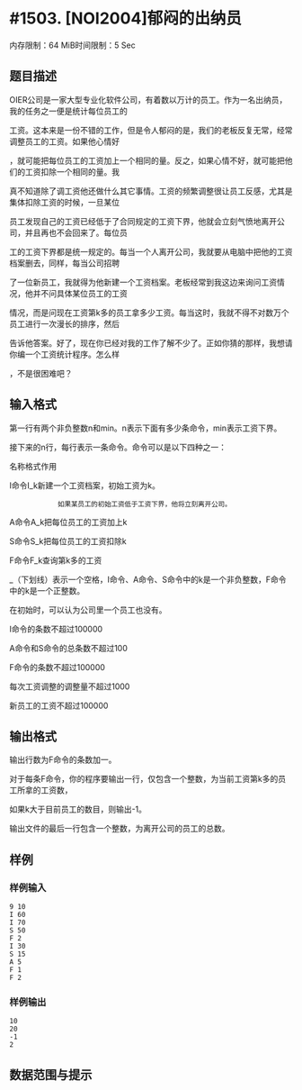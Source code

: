 # #1503. [NOI2004]郁闷的出纳员

内存限制：64 MiB时间限制：5 Sec

## 题目描述

OIER公司是一家大型专业化软件公司，有着数以万计的员工。作为一名出纳员，我的任务之一便是统计每位员工的

工资。这本来是一份不错的工作，但是令人郁闷的是，我们的老板反复无常，经常调整员工的工资。如果他心情好

，就可能把每位员工的工资加上一个相同的量。反之，如果心情不好，就可能把他们的工资扣除一个相同的量。我

真不知道除了调工资他还做什么其它事情。工资的频繁调整很让员工反感，尤其是集体扣除工资的时候，一旦某位

员工发现自己的工资已经低于了合同规定的工资下界，他就会立刻气愤地离开公司，并且再也不会回来了。每位员

工的工资下界都是统一规定的。每当一个人离开公司，我就要从电脑中把他的工资档案删去，同样，每当公司招聘

了一位新员工，我就得为他新建一个工资档案。老板经常到我这边来询问工资情况，他并不问具体某位员工的工资

情况，而是问现在工资第k多的员工拿多少工资。每当这时，我就不得不对数万个员工进行一次漫长的排序，然后

告诉他答案。好了，现在你已经对我的工作了解不少了。正如你猜的那样，我想请你编一个工资统计程序。怎么样

，不是很困难吧？

## 输入格式

第一行有两个非负整数n和min。n表示下面有多少条命令，min表示工资下界。

接下来的n行，每行表示一条命令。命令可以是以下四种之一：

名称格式作用

I命令I_k新建一个工资档案，初始工资为k。

                如果某员工的初始工资低于工资下界，他将立刻离开公司。

A命令A_k把每位员工的工资加上k

S命令S_k把每位员工的工资扣除k

F命令F_k查询第k多的工资

_（下划线）表示一个空格，I命令、A命令、S命令中的k是一个非负整数，F命令中的k是一个正整数。

在初始时，可以认为公司里一个员工也没有。

I命令的条数不超过100000 

A命令和S命令的总条数不超过100 

F命令的条数不超过100000 

每次工资调整的调整量不超过1000 

新员工的工资不超过100000

## 输出格式

输出行数为F命令的条数加一。

对于每条F命令，你的程序要输出一行，仅包含一个整数，为当前工资第k多的员工所拿的工资数，

如果k大于目前员工的数目，则输出-1。

输出文件的最后一行包含一个整数，为离开公司的员工的总数。

## 样例

### 样例输入

    
    9 10
    I 60
    I 70
    S 50
    F 2
    I 30
    S 15
    A 5
    F 1
    F 2
    
    

### 样例输出

    
    10
    20
    -1
    2
    

## 数据范围与提示
